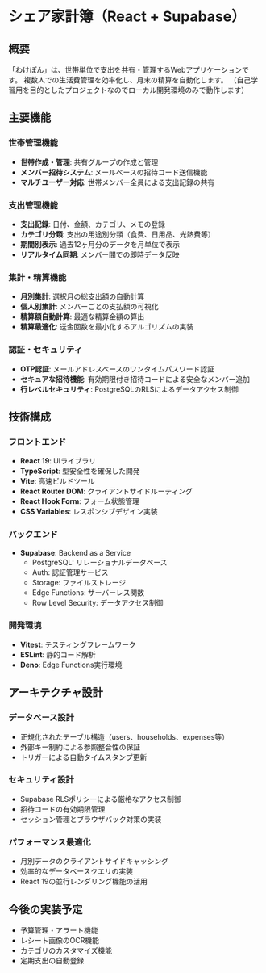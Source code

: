 # シェア家計簿（React + Supabase）

## 概要

「わけぽん」は、世帯単位で支出を共有・管理するWebアプリケーションです。
複数人での生活費管理を効率化し、月末の精算を自動化します。
（自己学習用を目的としたプロジェクトなのでローカル開発環境のみで動作します）

## 主要機能

### 世帯管理機能
- **世帯作成・管理**: 共有グループの作成と管理
- **メンバー招待システム**: メールベースの招待コード送信機能
- **マルチユーザー対応**: 世帯メンバー全員による支出記録の共有

### 支出管理機能
- **支出記録**: 日付、金額、カテゴリ、メモの登録
- **カテゴリ分類**: 支出の用途別分類（食費、日用品、光熱費等）
- **期間別表示**: 過去12ヶ月分のデータを月単位で表示
- **リアルタイム同期**: メンバー間での即時データ反映

### 集計・精算機能
- **月別集計**: 選択月の総支出額の自動計算
- **個人別集計**: メンバーごとの支払額の可視化
- **精算額自動計算**: 最適な精算金額の算出
- **精算最適化**: 送金回数を最小化するアルゴリズムの実装

### 認証・セキュリティ
- **OTP認証**: メールアドレスベースのワンタイムパスワード認証
- **セキュアな招待機能**: 有効期限付き招待コードによる安全なメンバー追加
- **行レベルセキュリティ**: PostgreSQLのRLSによるデータアクセス制御

## 技術構成

### フロントエンド
- **React 19**: UIライブラリ
- **TypeScript**: 型安全性を確保した開発
- **Vite**: 高速ビルドツール
- **React Router DOM**: クライアントサイドルーティング
- **React Hook Form**: フォーム状態管理
- **CSS Variables**: レスポンシブデザイン実装

### バックエンド
- **Supabase**: Backend as a Service
  - PostgreSQL: リレーショナルデータベース
  - Auth: 認証管理サービス
  - Storage: ファイルストレージ
  - Edge Functions: サーバーレス関数
  - Row Level Security: データアクセス制御

### 開発環境
- **Vitest**: テスティングフレームワーク
- **ESLint**: 静的コード解析
- **Deno**: Edge Functions実行環境

## アーキテクチャ設計

### データベース設計
- 正規化されたテーブル構造（users、households、expenses等）
- 外部キー制約による参照整合性の保証
- トリガーによる自動タイムスタンプ更新

### セキュリティ設計
- Supabase RLSポリシーによる厳格なアクセス制御
- 招待コードの有効期限管理
- セッション管理とブラウザバック対策の実装

### パフォーマンス最適化
- 月別データのクライアントサイドキャッシング
- 効率的なデータベースクエリの実装
- React 19の並行レンダリング機能の活用

## 今後の実装予定

- 予算管理・アラート機能
- レシート画像のOCR機能
- カテゴリのカスタマイズ機能
- 定期支出の自動登録
